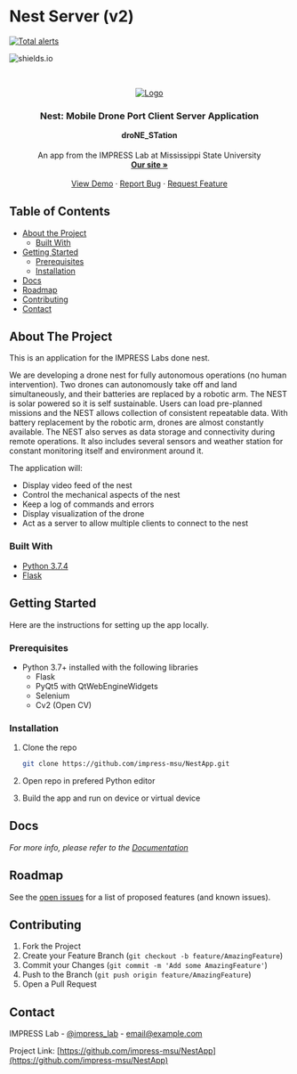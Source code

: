 <!-- TODO Documentation:

* routes.py
* camera.py
* static/
* templates/ -->

<!-- PROJECT SHIELDS -->
<!--
*** I'm using markdown "reference style" links for readability.
*** Reference links are enclosed in brackets [ ] instead of parentheses ( ).
*** See the bottom of this document for the declaration of the reference variables
*** for contributors-url, forks-url, etc. This is an optional, concise syntax you may use.
*** https://www.markdownguide.org/basic-syntax/#reference-style-links
-->

# Nest Server (v2)

[![Total alerts](https://img.shields.io/lgtm/alerts/g/lpjune/Nest.svg?logo=lgtm&logoWidth=18)](https://lgtm.com/projects/g/lpjune/Nest/alerts/)

![shields.io](https://img.shields.io/github/repo-size/lpjune/nest.svg?style=popout)

<!-- PROJECT LOGO -->
</br>

<p align="center">
  <a href="https://github.com/othneildrew/Best-README-Template">
    <img src="https://i.imgur.com/wk2ynOg.jpg" alt="Logo">
  </a>

  <h3 align="center">Nest: Mobile Drone Port Client Server Application</h3>
  <h4 align="center" style="margin-top:0">droNE_STation</h4>

  <p align="center">
    An app from the IMPRESS Lab at Mississippi State University
    </br>
    <a href="http://impress.ece.msstate.edu/research/projects/nest/"><strong>Our site »</strong></a>
    </br>
    </br>
    <a href="https://github.com/othneildrew/Best-README-Template">View Demo</a>
    ·
    <a href="https://github.com/othneildrew/Best-README-Template/issues">Report Bug</a>
    ·
    <a href="https://github.com/othneildrew/Best-README-Template/issues">Request Feature</a>
  </p>
</p>

<!-- TABLE OF CONTENTS -->
## Table of Contents

* [About the Project](#about-the-project)
  * [Built With](#built-with)
* [Getting Started](#getting-started)
  * [Prerequisites](#prerequisites)
  * [Installation](#installation)
* [Docs](#usage)
* [Roadmap](#roadmap)
* [Contributing](#contributing)
* [Contact](#contact)

<!-- ABOUT THE PROJECT -->
## About The Project

This is an application for the IMPRESS Labs done nest.

We are developing a drone nest for fully autonomous operations (no human intervention). Two drones can autonomously take off and land simultaneously, and their batteries are replaced by a robotic arm. The NEST is solar powered so it is self sustainable. Users can load pre-planned missions and the NEST allows collection of consistent repeatable data. With battery replacement by the robotic arm, drones are almost constantly available. The NEST also serves as data storage and connectivity during remote operations. It also includes several sensors and weather station for constant monitoring itself and environment around it.

The application will:

* Display video feed of the nest
* Control the mechanical aspects of the nest
* Keep a log of commands and errors
* Display visualization of the drone
* Act as a server to allow multiple clients to connect to the nest

### Built With

* [Python 3.7.4](https://www.python.org/downloads/release/python-374/)
* [Flask](https://www.fullstackpython.com/flask.html)

<!-- GETTING STARTED -->
## Getting Started

Here are the instructions for setting up the app locally.

### Prerequisites

* Python 3.7+ installed with the following libraries
  * Flask
  * PyQt5 with QtWebEngineWidgets
  * Selenium
  * Cv2 (Open CV)

### Installation

1. Clone the repo

    ```sh
    git clone https://github.com/impress-msu/NestApp.git
    ```

2. Open repo in prefered Python editor
3. Build the app and run on device or virtual device

## Docs

_For more info, please refer to the [Documentation](https://example.com)_

<!-- ROADMAP -->
## Roadmap

See the [open issues](https://github.com/lpjune/NestServerV2/issues) for a list of proposed features (and known issues).

<!-- CONTRIBUTING -->
## Contributing

1. Fork the Project
2. Create your Feature Branch (`git checkout -b feature/AmazingFeature`)
3. Commit your Changes (`git commit -m 'Add some AmazingFeature'`)
4. Push to the Branch (`git push origin feature/AmazingFeature`)
5. Open a Pull Request

<!-- CONTACT -->
## Contact

IMPRESS Lab - [@impress_lab](https://twitter.com/impress_lab) - email@example.com

Project Link: [https://github.com/impress-msu/NestApp](https://github.com/impress-msu/NestApp)

<!-- MARKDOWN LINKS & IMAGES -->
<!-- https://www.markdownguide.org/basic-syntax/#reference-style-links -->
[contributors-shield]: https://img.shields.io/github/contributors/othneildrew/Best-README-Template.svg?style=flat-square
[contributors-url]: https://github.com/othneildrew/Best-README-Template/graphs/contributors
[forks-shield]: https://img.shields.io/github/forks/othneildrew/Best-README-Template.svg?style=flat-square
[forks-url]: https://github.com/othneildrew/Best-README-Template/network/members
[stars-shield]: https://img.shields.io/github/stars/othneildrew/Best-README-Template.svg?style=flat-square
[stars-url]: https://github.com/othneildrew/Best-README-Template/stargazers
[issues-shield]: https://img.shields.io/github/issues/othneildrew/Best-README-Template.svg?style=flat-square
[issues-url]: https://github.com/othneildrew/Best-README-Template/issues
[license-shield]: https://img.shields.io/github/license/othneildrew/Best-README-Template.svg?style=flat-square
[license-url]: https://github.com/othneildrew/Best-README-Template/blob/master/LICENSE.txt
[linkedin-shield]: https://img.shields.io/badge/-LinkedIn-black.svg?style=flat-square&logo=linkedin&colorB=555
[linkedin-url]: https://linkedin.com/in/othneildrew
[product-screenshot]: images/screenshot.png